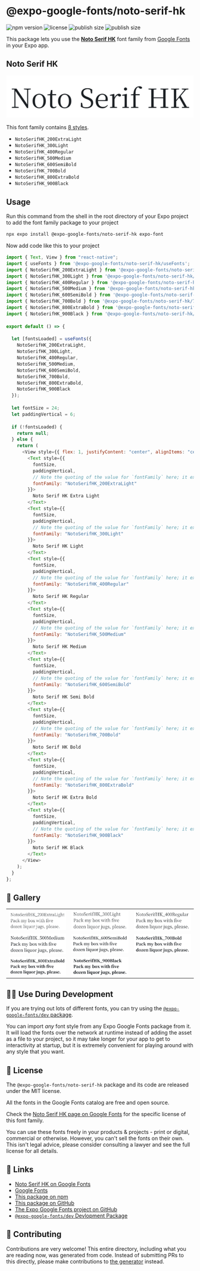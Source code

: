 # @expo-google-fonts/noto-serif-hk

![npm version](https://flat.badgen.net/npm/v/@expo-google-fonts/noto-serif-hk)
![license](https://flat.badgen.net/github/license/expo/google-fonts)
![publish size](https://flat.badgen.net/packagephobia/install/@expo-google-fonts/noto-serif-hk)
![publish size](https://flat.badgen.net/packagephobia/publish/@expo-google-fonts/noto-serif-hk)

This package lets you use the [**Noto Serif HK**](https://fonts.google.com/specimen/Noto+Serif+HK) font family from [Google Fonts](https://fonts.google.com/) in your Expo app.

## Noto Serif HK

![Noto Serif HK](./font-family.png)

This font family contains [8 styles](#-gallery).

- `NotoSerifHK_200ExtraLight`
- `NotoSerifHK_300Light`
- `NotoSerifHK_400Regular`
- `NotoSerifHK_500Medium`
- `NotoSerifHK_600SemiBold`
- `NotoSerifHK_700Bold`
- `NotoSerifHK_800ExtraBold`
- `NotoSerifHK_900Black`

## Usage

Run this command from the shell in the root directory of your Expo project to add the font family package to your project

```sh
npx expo install @expo-google-fonts/noto-serif-hk expo-font
```

Now add code like this to your project

```js
import { Text, View } from "react-native";
import { useFonts } from '@expo-google-fonts/noto-serif-hk/useFonts';
import { NotoSerifHK_200ExtraLight } from '@expo-google-fonts/noto-serif-hk/200ExtraLight';
import { NotoSerifHK_300Light } from '@expo-google-fonts/noto-serif-hk/300Light';
import { NotoSerifHK_400Regular } from '@expo-google-fonts/noto-serif-hk/400Regular';
import { NotoSerifHK_500Medium } from '@expo-google-fonts/noto-serif-hk/500Medium';
import { NotoSerifHK_600SemiBold } from '@expo-google-fonts/noto-serif-hk/600SemiBold';
import { NotoSerifHK_700Bold } from '@expo-google-fonts/noto-serif-hk/700Bold';
import { NotoSerifHK_800ExtraBold } from '@expo-google-fonts/noto-serif-hk/800ExtraBold';
import { NotoSerifHK_900Black } from '@expo-google-fonts/noto-serif-hk/900Black';

export default () => {

  let [fontsLoaded] = useFonts({
    NotoSerifHK_200ExtraLight, 
    NotoSerifHK_300Light, 
    NotoSerifHK_400Regular, 
    NotoSerifHK_500Medium, 
    NotoSerifHK_600SemiBold, 
    NotoSerifHK_700Bold, 
    NotoSerifHK_800ExtraBold, 
    NotoSerifHK_900Black
  });

  let fontSize = 24;
  let paddingVertical = 6;

  if (!fontsLoaded) {
    return null;
  } else {
    return (
      <View style={{ flex: 1, justifyContent: "center", alignItems: "center" }}>
        <Text style={{
          fontSize,
          paddingVertical,
          // Note the quoting of the value for `fontFamily` here; it expects a string!
          fontFamily: "NotoSerifHK_200ExtraLight"
        }}>
          Noto Serif HK Extra Light
        </Text>
        <Text style={{
          fontSize,
          paddingVertical,
          // Note the quoting of the value for `fontFamily` here; it expects a string!
          fontFamily: "NotoSerifHK_300Light"
        }}>
          Noto Serif HK Light
        </Text>
        <Text style={{
          fontSize,
          paddingVertical,
          // Note the quoting of the value for `fontFamily` here; it expects a string!
          fontFamily: "NotoSerifHK_400Regular"
        }}>
          Noto Serif HK Regular
        </Text>
        <Text style={{
          fontSize,
          paddingVertical,
          // Note the quoting of the value for `fontFamily` here; it expects a string!
          fontFamily: "NotoSerifHK_500Medium"
        }}>
          Noto Serif HK Medium
        </Text>
        <Text style={{
          fontSize,
          paddingVertical,
          // Note the quoting of the value for `fontFamily` here; it expects a string!
          fontFamily: "NotoSerifHK_600SemiBold"
        }}>
          Noto Serif HK Semi Bold
        </Text>
        <Text style={{
          fontSize,
          paddingVertical,
          // Note the quoting of the value for `fontFamily` here; it expects a string!
          fontFamily: "NotoSerifHK_700Bold"
        }}>
          Noto Serif HK Bold
        </Text>
        <Text style={{
          fontSize,
          paddingVertical,
          // Note the quoting of the value for `fontFamily` here; it expects a string!
          fontFamily: "NotoSerifHK_800ExtraBold"
        }}>
          Noto Serif HK Extra Bold
        </Text>
        <Text style={{
          fontSize,
          paddingVertical,
          // Note the quoting of the value for `fontFamily` here; it expects a string!
          fontFamily: "NotoSerifHK_900Black"
        }}>
          Noto Serif HK Black
        </Text>
      </View>
    );
  }
};
```

## 🔡 Gallery


||||
|-|-|-|
|![NotoSerifHK_200ExtraLight](./200ExtraLight/NotoSerifHK_200ExtraLight.ttf.png)|![NotoSerifHK_300Light](./300Light/NotoSerifHK_300Light.ttf.png)|![NotoSerifHK_400Regular](./400Regular/NotoSerifHK_400Regular.ttf.png)||
|![NotoSerifHK_500Medium](./500Medium/NotoSerifHK_500Medium.ttf.png)|![NotoSerifHK_600SemiBold](./600SemiBold/NotoSerifHK_600SemiBold.ttf.png)|![NotoSerifHK_700Bold](./700Bold/NotoSerifHK_700Bold.ttf.png)||
|![NotoSerifHK_800ExtraBold](./800ExtraBold/NotoSerifHK_800ExtraBold.ttf.png)|![NotoSerifHK_900Black](./900Black/NotoSerifHK_900Black.ttf.png)|||


## 👩‍💻 Use During Development

If you are trying out lots of different fonts, you can try using the [`@expo-google-fonts/dev` package](https://github.com/expo/google-fonts/tree/master/font-packages/dev#readme).

You can import _any_ font style from any Expo Google Fonts package from it. It will load the fonts over the network at runtime instead of adding the asset as a file to your project, so it may take longer for your app to get to interactivity at startup, but it is extremely convenient for playing around with any style that you want.


## 📖 License

The `@expo-google-fonts/noto-serif-hk` package and its code are released under the MIT license.

All the fonts in the Google Fonts catalog are free and open source.

Check the [Noto Serif HK page on Google Fonts](https://fonts.google.com/specimen/Noto+Serif+HK) for the specific license of this font family.

You can use these fonts freely in your products & projects - print or digital, commercial or otherwise. However, you can't sell the fonts on their own. This isn't legal advice, please consider consulting a lawyer and see the full license for all details.

## 🔗 Links

- [Noto Serif HK on Google Fonts](https://fonts.google.com/specimen/Noto+Serif+HK)
- [Google Fonts](https://fonts.google.com/)
- [This package on npm](https://www.npmjs.com/package/@expo-google-fonts/noto-serif-hk)
- [This package on GitHub](https://github.com/expo/google-fonts/tree/master/font-packages/noto-serif-hk)
- [The Expo Google Fonts project on GitHub](https://github.com/expo/google-fonts)
- [`@expo-google-fonts/dev` Devlopment Package](https://github.com/expo/google-fonts/tree/master/font-packages/dev)

## 🤝 Contributing

Contributions are very welcome! This entire directory, including what you are reading now, was generated from code. Instead of submitting PRs to this directly, please make contributions to [the generator](https://github.com/expo/google-fonts/tree/master/packages/generator) instead.
